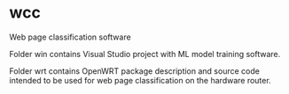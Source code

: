 # wcc
Web page classification software

Folder win contains Visual Studio project with ML model training software.

Folder wrt contains OpenWRT package description and source code intended to be used for
web page classification on the hardware router.


